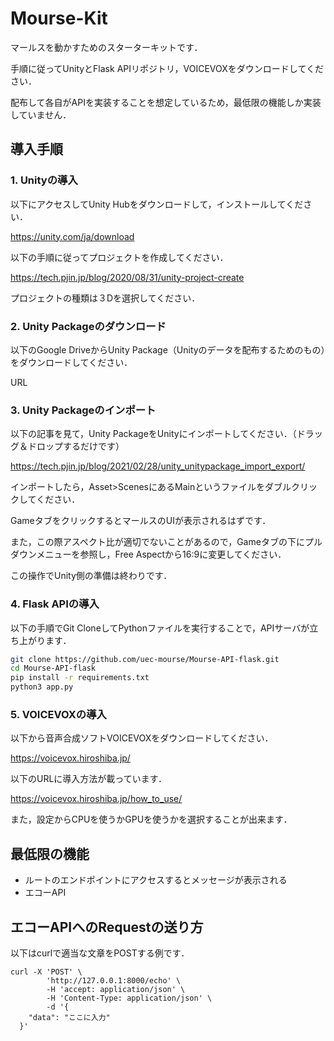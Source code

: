 # Mourse-Kit

マールスを動かすためのスターターキットです．

手順に従ってUnityとFlask APIリポジトリ，VOICEVOXをダウンロードしてください．

配布して各自がAPIを実装することを想定しているため，最低限の機能しか実装していません．

## 導入手順
### 1. Unityの導入

以下にアクセスしてUnity Hubをダウンロードして，インストールしてください．

https://unity.com/ja/download

以下の手順に従ってプロジェクトを作成してください．

https://tech.pjin.jp/blog/2020/08/31/unity-project-create

プロジェクトの種類は３Dを選択してください．

### 2. Unity Packageのダウンロード
以下のGoogle DriveからUnity Package（Unityのデータを配布するためのもの）をダウンロードしてください．

URL

### 3. Unity Packageのインポート
以下の記事を見て，Unity PackageをUnityにインポートしてください．（ドラッグ＆ドロップするだけです）

https://tech.pjin.jp/blog/2021/02/28/unity_unitypackage_import_export/

インポートしたら，Asset>ScenesにあるMainというファイルをダブルクリックしてください．

GameタブをクリックするとマールスのUIが表示されるはずです．

また，この際アスペクト比が適切でないことがあるので，Gameタブの下にプルダウンメニューを参照し，Free Aspectから16:9に変更してください．

この操作でUnity側の準備は終わりです．

### 4. Flask APIの導入
以下の手順でGit CloneしてPythonファイルを実行することで，APIサーバが立ち上がります．

```bash
git clone https://github.com/uec-mourse/Mourse-API-flask.git
cd Mourse-API-flask
pip install -r requirements.txt
python3 app.py
```

### 5. VOICEVOXの導入
以下から音声合成ソフトVOICEVOXをダウンロードしてください．

https://voicevox.hiroshiba.jp/

以下のURLに導入方法が載っています．

https://voicevox.hiroshiba.jp/how_to_use/

また，設定からCPUを使うかGPUを使うかを選択することが出来ます．

## 最低限の機能
* ルートのエンドポイントにアクセスするとメッセージが表示される
* エコーAPI

## エコーAPIへのRequestの送り方
以下はcurlで適当な文章をPOSTする例です．

```
curl -X 'POST' \
        'http://127.0.0.1:8000/echo' \
        -H 'accept: application/json' \
        -H 'Content-Type: application/json' \
        -d '{
    "data": "ここに入力"
  }'
```

